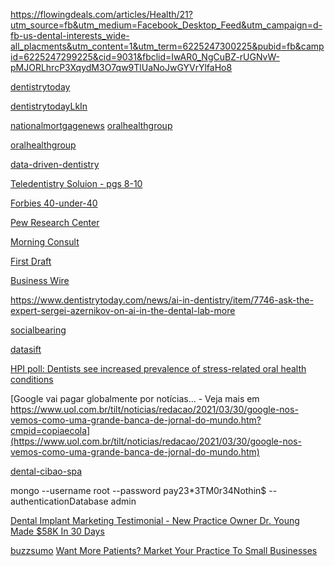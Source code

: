 https://flowingdeals.com/articles/Health/21?utm_source=fb&utm_medium=Facebook_Desktop_Feed&utm_campaign=d-fb-us-dental-interests_wide-all_placments&utm_content=1&utm_term=6225247300225&pubid=fb&campid=6225247299225&cid=9031&fbclid=IwAR0_NgCuBZ-rUGNvW-pMJORLhrcP3XqydM3O7qw9TlUaNoJwGYVrYlfaHo8


[dentistrytoday](https://www.dentistrytoday.com/)

[dentistrytodayLkIn](https://www.linkedin.com/company/dentistry-today/)

[nationalmortgagenews](https://www.nationalmortgagenews.com/news/major-housing-markets-lose-sales-to-adjacent-counties)
[oralhealthgroup](https://www.oralhealthgroup.com/)

[oralhealthgroup](https://www.oralhealthgroup.com/)

[data-driven-dentistry](https://www.oralhealthgroup.com/data-driven-dentistry/)


[Teledentistry Soluion - pgs 8-10](http://emag.printgraphics.com.au/Clear-Idea-4/16/)



[Forbies 40-under-40](https://fortune.com/40-under-40/)


[Pew Research Center](https://www.pewresearch.org/)

[Morning Consult](https://morningconsult.com/)

[First Draft](https://firstdraftnews.org/latest/the-broadcast-model-no-longer-works-in-an-era-of-disinformation/)

[Business Wire](https://www.businesswire.com/news/home/20210119005927/en/Seven-DDS-Dentures-Implant-Solutions-practices-in-Texas-rebrand-to-Affordable-Dentures-Implants)

https://www.dentistrytoday.com/news/ai-in-dentistry/item/7746-ask-the-expert-sergei-azernikov-on-ai-in-the-dental-lab-more

[socialbearing](https://socialbearing.com/)

[datasift](https://datasift.com/)

[HPI poll: Dentists see increased prevalence of stress-related oral health conditions](https://www.ada.org/en/publications/ada-news/2021-archive/march/hpi-poll-dentists-see-increased-prevalence-of-stress-related-oral-health-conditions)

[Google vai pagar globalmente por notícias... - Veja mais em https://www.uol.com.br/tilt/noticias/redacao/2021/03/30/google-nos-vemos-como-uma-grande-banca-de-jornal-do-mundo.htm?cmpid=copiaecola](https://www.uol.com.br/tilt/noticias/redacao/2021/03/30/google-nos-vemos-como-uma-grande-banca-de-jornal-do-mundo.htm)

[dental-cibao-spa](https://www.dentalcibao.com/dental-cibao-spa/)

mongo --username root --password pay23*3TM0r34Nothin$ --authenticationDatabase admin

[Dental Implant Marketing Testimonial - New Practice Owner Dr. Young Made $58K In 30 Days](https://www.youtube.com/watch?v=tW3EDynuAN8)

[buzzsumo](https://app.buzzsumo.com/upgrade/facebook?redirect_to=facebookContent)
[Want More Patients? Market Your Practice To Small Businesses](https://www.linkedin.com/in/kim-larson-031084b6/detail/recent-activity/posts/)
[](https://www.uol.com.br/tilt/reportagens-especiais/como-ganhar-dinheiro-no-youtube-veja-dicas-e-saiba-quanto/#page1)
[](https://www.nielsen.com/us/en/insights/article/2021/the-gauge-shows-streaming-takes-a-seat-at-the-table/)
[]()
[]()
[]()
